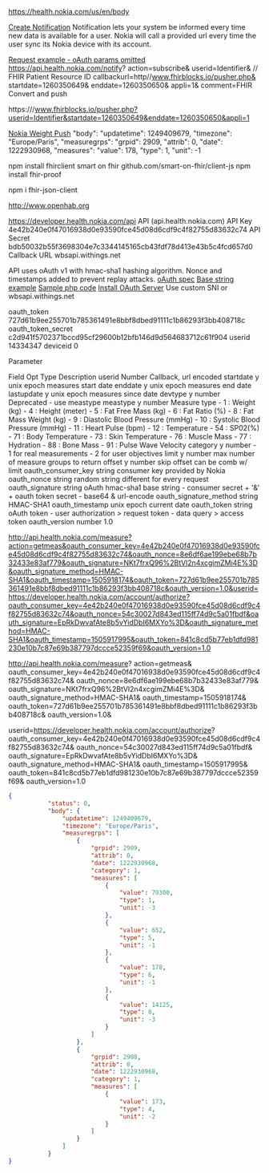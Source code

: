 https://health.nokia.com/us/en/body

[Create Notification](https://api.health.nokia.com/notify?action=subscribe)
Notification lets your system be informed every time new data is available for a user. Nokia will call a provided url every time the user sync its Nokia device with its account.

[Request example - oAuth params omitted](https://developer.health.nokia.com/api/doc#api-Notification-notify_subscribe)
https://api.health.nokia.com/notify?
action=subscribe&
userid=Identifier&							// FHIR Patient Resource ID
callbackurl=http//www.fhirblocks.io/pusher.php&
startdate=1260350649&
enddate=1260350650&
appli=1&
comment=FHIR Convert and push




https:///www.fhirblocks.io/pusher.php?userid=Identifier&startdate=1260350649&enddate=1260350650&appli=1


[Nokia Weight Push](https://developer.health.nokia.com/api)
	"body":
	"updatetime": 1249409679,
	"timezone": "Europe/Paris",
	"measuregrps":
	"grpid": 2909,
	"attrib": 0,
	"date": 1222930968,
	"measures": "value": 178, "type": 1, "unit": -1




npm install fhirclient smart on fhir github.com/smart-on-fhir/client-js
npm install fhir-proof

npm i fhir-json-client



http://www.openhab.org

https://developer.health.nokia.com/api
API (api.health.nokia.com)
API Key	        4e42b240e0f47016938d0e93590fce45d08d6cdf9c4f82755d83632c74
API Secret      bdb50032b55f3698304e7c3344145165cb43fdf78d413e43b5c4fcd657d0
Callback URL    wbsapi.withings.net

API uses oAuth v1 with hmac-sha1 hashing algorithm.
Nonce and timestamps added to prevent replay attacks.
[oAuth spec](http://oauth.net/core/1.0/#signing_process)
[Base string example](http://oauth.net/core/1.0/#sig_base_example)
[Sample php code](https://developer.health.nokia.com/example_code.zip)
[Install OAuth Server](http://webkul.com/blog/ubuntu-oauth-installation/)
Use custom SNI or wbsapi.withings.net

oauth_token         727d61b9ee255701b785361491e8bbf8dbed91111c1b86293f3bb408718c
oauth_token_secret  c2d941f5702371bccd95cf29600b12bfb146d9d564683712c61f904
userid              14334347
deviceid            0

Parameter

Field       		   Opt  Type	    Description
userid      				Number	    Callback, url encoded
startdate   			y	unix epoch	measures start date
enddate					y	unix epoch	measures end date
lastupdate				y	unix epoch	measures since date
devtype					y	number		Deprecated - use meastype
meastype				y	number		Measure type
										- 1 : Weight (kg)
										- 4 : Height (meter)
										- 5 : Fat Free Mass (kg)
										- 6 : Fat Ratio (%)
										- 8 : Fat Mass Weight (kg)
										- 9 : Diastolic Blood Pressure (mmHg)
										- 10 : Systolic Blood Pressure (mmHg)
										- 11 : Heart Pulse (bpm)
										- 12 : Temperature
										- 54 : SP02(%)
										- 71 : Body Temperature
										- 73 : Skin Temperature
										- 76 : Muscle Mass
										- 77 : Hydration
										- 88 : Bone Mass
										- 91 : Pulse Wave Velocity
category				y	number		- 1 for real measurements
										- 2 for user objectives
limit 					y	number		max number of measure groups to return
offset 					y	number		skip offset can be comb w/ limit
oauth_consumer_key			string		consumer key provided by Nokia
oauth_nonce					string		random string different for every request
oauth_signature				string		oAuth hmac-sha1 base string
										- consumer secret + '&' + oauth token secret
										- base64 & url-encode
oauth_signature_method		string		HMAC-SHA1
oauth_timestamp				unix epoch	current date
oauth_token					string		oAuth token
										- user authorization > request token
										- data query > access token
oauth_version				number		1.0


http://api.health.nokia.com/measure?action=getmeas&oauth_consumer_key=4e42b240e0f47016938d0e93590fce45d08d6cdf9c4f82755d83632c74&oauth_nonce=8e6df6ae199ebe68b7b32433e83af779&oauth_signature=NKt7frxQ96%2BtVl2n4xcgimZMi4E%3D&oauth_signature_method=HMAC-SHA1&oauth_timestamp=1505918174&oauth_token=727d61b9ee255701b785361491e8bbf8dbed91111c1b86293f3bb408718c&oauth_version=1.0&userid=https://developer.health.nokia.com/account/authorize?oauth_consumer_key=4e42b240e0f47016938d0e93590fce45d08d6cdf9c4f82755d83632c74&oauth_nonce=54c30027d843ed115ff74d9c5a01fbdf&oauth_signature=EpRkDwvafAte8b5vYidDbI6MXYo%3D&oauth_signature_method=HMAC-SHA1&oauth_timestamp=1505917995&oauth_token=841c8cd5b77eb1dfd981230e10b7c87e69b387797dccce52359f69&oauth_version=1.0

http://api.health.nokia.com/measure?
action=getmeas&
oauth_consumer_key=4e42b240e0f47016938d0e93590fce45d08d6cdf9c4f82755d83632c74&
oauth_nonce=8e6df6ae199ebe68b7b32433e83af779&
oauth_signature=NKt7frxQ96%2BtVl2n4xcgimZMi4E%3D&
oauth_signature_method=HMAC-SHA1&
oauth_timestamp=1505918174&
oauth_token=727d61b9ee255701b785361491e8bbf8dbed91111c1b86293f3bb408718c&
oauth_version=1.0&

userid=https://developer.health.nokia.com/account/authorize?
oauth_consumer_key=4e42b240e0f47016938d0e93590fce45d08d6cdf9c4f82755d83632c74&
oauth_nonce=54c30027d843ed115ff74d9c5a01fbdf&
oauth_signature=EpRkDwvafAte8b5vYidDbI6MXYo%3D&
oauth_signature_method=HMAC-SHA1&
oauth_timestamp=1505917995&
oauth_token=841c8cd5b77eb1dfd981230e10b7c87e69b387797dccce52359f69&
oauth_version=1.0

```JSON
{
           "status": 0,
           "body": {
               "updatetime": 1249409679,
               "timezone": "Europe/Paris",
               "measuregrps": [
                   {
                       "grpid": 2909,
                       "attrib": 0,
                       "date": 1222930968,
                       "category": 1,
                       "measures": [
                           {
                               "value": 79300,
                               "type": 1,
                               "unit": -3
                           },
                           {
                               "value": 652,
                               "type": 5,
                               "unit": -1
                           },
                           {
                               "value": 178,
                               "type": 6,
                               "unit": -1
                           },
                           {
                               "value": 14125,
                               "type": 8,
                               "unit": -3
                           }
                       ]
                   },
                   {
                       "grpid": 2908,
                       "attrib": 0,
                       "date": 1222930968,
                       "category": 1,
                       "measures": [
                           {
                               "value": 173,
                               "type": 4,
                               "unit": -2
                           }
                       ]
                   }
               ]
           }
}
```
